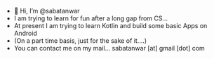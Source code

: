 - 👋 Hi, I’m @sabatanwar
- I am trying to learn for fun after a long gap from CS...
- At present I am trying to learn Kotlin and build some basic Apps on Android
- (On a part time basis, just for the sake of it....)
- You can contact me on my mail... sabatanwar [at] gmail [dot] com

<!---
sabatanwar/sabatanwar is a ✨ special ✨ repository because its `README.md` (this file) appears on your GitHub profile.
You can click the Preview link to take a look at your changes.
--->
